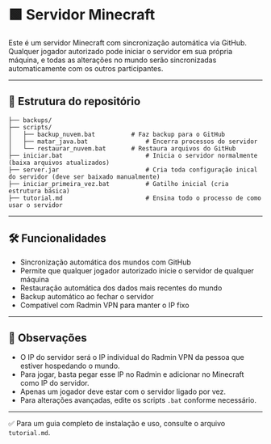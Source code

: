 # 🟩 Servidor Minecraft

Este é um servidor Minecraft com sincronização automática via GitHub. Qualquer jogador autorizado pode iniciar o servidor em sua própria máquina, e todas as alterações no mundo serão sincronizadas automaticamente com os outros participantes.

---

## 📁 Estrutura do repositório

```
├── backups/
├── scripts/
│   ├── backup_nuvem.bat          # Faz backup para o GitHub
│   ├── matar_java.bat                # Encerra processos do servidor
│   └── restaurar_nuvem.bat       # Restaura arquivos do GitHub
├── iniciar.bat                       # Inicia o servidor normalmente (baixa arquivos atualizados)
├── server.jar                        # Cria toda configuração inical do servidor (deve ser baixado manualmente)
├── iniciar_primeira_vez.bat          # Gatilho inicial (cria estrutura básica)
├── tutorial.md                       # Ensina todo o processo de como usar o servidor  
```

---

## 🛠️ Funcionalidades

- Sincronização automática dos mundos com GitHub
- Permite que qualquer jogador autorizado inicie o servidor de qualquer máquina
- Restauração automática dos dados mais recentes do mundo
- Backup automático ao fechar o servidor
- Compatível com Radmin VPN para manter o IP fixo

---

## 📎 Observações

- O IP do servidor será o IP individual do Radmin VPN da pessoa que estiver hospedando o mundo.
- Para jogar, basta pegar esse IP no Radmin e adicionar no Minecraft como IP do servidor.
- Apenas um jogador deve estar com o servidor ligado por vez.
- Para alterações avançadas, edite os scripts `.bat` conforme necessário.

---

✅ Para um guia completo de instalação e uso, consulte o arquivo `tutorial.md`.
